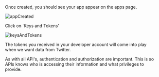 Once created, you should see your app appear on the apps page.

![appCreated](https://lh5.googleusercontent.com/BaIr2Tc-lFdaiuZ6kl8woA_D3sNy3_SsH7V1xJ41G2musWUVsbUm6IosHSpexN8sw_h76PCLd_KSDTiY3fpiHRzibuLF9E80b409r5bTxoSG25KF7M3n_XpxgTkKTivMOokbrFjGsBM)

Click on 'Keys and Tokens'

![keysAndTokens](https://lh4.googleusercontent.com/C8R96Q6YK5iFbgits4r7c10bMRre9YSjFEtjm7d41EYtZ2iNKAkIaMnlwbHnynCuN5kOY3llpv4L399n1Do34xReS-NJfjEaZX0zLZ0nfTEmsR3h8NDuDFqhQ7Bv-nimkZd90ZTtuBc)

The tokens you received in your developer account will come into play when we want data from Twitter.

As with all API's, authentication and authorization are important. This is so APIs knows who is accessing their information and what privileges to provide. 

